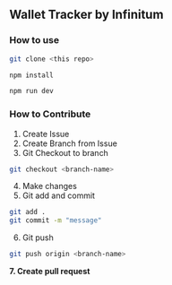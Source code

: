 ## Wallet Tracker by Infinitum

### How to use

```bash
git clone <this repo>
```

```bash
npm install
```

```bash
npm run dev
```

### How to Contribute

1. Create Issue
2. Create Branch from Issue
3. Git Checkout to branch 
```bash
git checkout <branch-name>
```

4. Make changes
5. Git add and commit
```bash
git add .
git commit -m "message"
```
6. Git push
```bash
git push origin <branch-name>
```

<b>7. Create pull request</b>